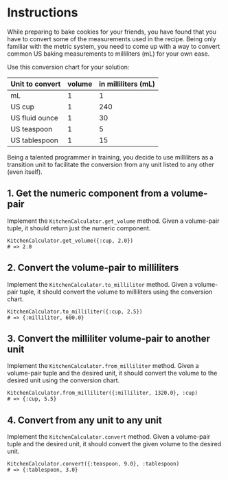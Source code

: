 # Instructions

While preparing to bake cookies for your friends, you have found that you have to convert some of the measurements used in the recipe.
Being only familiar with the metric system, you need to come up with a way to convert common US baking measurements to milliliters (mL) for your own ease.

Use this conversion chart for your solution:

| Unit to convert | volume | in milliliters (mL) |
| --------------- | ------ | ------------------- |
| mL              | 1      | 1                   |
| US cup          | 1      | 240                 |
| US fluid ounce  | 1      | 30                  |
| US teaspoon     | 1      | 5                   |
| US tablespoon   | 1      | 15                  |

Being a talented programmer in training, you decide to use milliliters as a transition unit to facilitate the conversion from any unit listed to any other (even itself).

## 1. Get the numeric component from a volume-pair

Implement the `KitchenCalculator.get_volume` method.
Given a volume-pair tuple, it should return just the numeric component.

```crystal
KitchenCalculator.get_volume({:cup, 2.0})
# => 2.0
```

## 2. Convert the volume-pair to milliliters

Implement the `KitchenCalculator.to_milliliter` method.
Given a volume-pair tuple, it should convert the volume to milliliters using the conversion chart.

```crystal
KitchenCalculator.to_milliliter({:cup, 2.5})
# => {:milliliter, 600.0}
```

## 3. Convert the milliliter volume-pair to another unit

Implement the `KitchenCalculator.from_milliliter` method. 
Given a volume-pair tuple and the desired unit, it should convert the volume to the desired unit using the conversion chart.

```crystal
KitchenCalculator.from_milliliter({:milliliter, 1320.0}, :cup)
# => {:cup, 5.5}
```

## 4. Convert from any unit to any unit

Implement the `KitchenCalculator.convert` method.
Given a volume-pair tuple and the desired unit, it should convert the given volume to the desired unit.

```crystal
KitchenCalculator.convert({:teaspoon, 9.0}, :tablespoon)
# => {:tablespoon, 3.0}
```